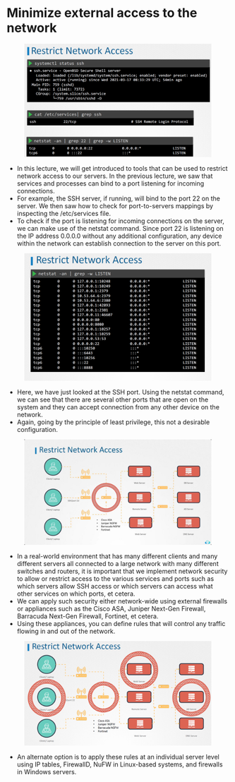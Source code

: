 # Minimize external access to the network

<figure><img src="../.gitbook/assets/image (9) (1) (1) (1).png" alt=""><figcaption></figcaption></figure>

* In this lecture, we will get introduced to tools that can be used to restrict network access to our servers. In the previous lecture, we saw that services and processes can bind to a port listening for incoming connections.&#x20;
* For example, the SSH server, if running, will bind to the port 22 on the server. We then saw how to check for port-to-servers mappings by inspecting the /etc/services file.&#x20;
* To check if the port is listening for incoming connections on the server, we can make use of the netstat command. Since port 22 is listening on the IP address 0.0.0.0 without any additional configuration, any device within the network can establish connection to the server on this port.&#x20;

<figure><img src="../.gitbook/assets/image (10) (1) (1) (1).png" alt=""><figcaption></figcaption></figure>

* Here, we have just looked at the SSH port. Using the netstat command, we can see that there are several other ports that are open on the system and they can accept connection from any other device on the network.
* Again, going by the principle of least privilege, this not a desirable configuration.

<figure><img src="../.gitbook/assets/image (15) (1) (1).png" alt=""><figcaption></figcaption></figure>

* In a real-world environment that has many different clients and many different servers all connected to a large network with many different switches and routers, it is important that we implement network security to allow or restrict access to the various services and ports such as which servers allow SSH access or which servers can access what other services on which ports, et cetera.&#x20;
* We can apply such security either network-wide using external firewalls or appliances such as the Cisco ASA, Juniper Next-Gen Firewall, Barracuda Next-Gen Firewall, Fortinet, et cetera.
* Using these appliances, you can define rules that will control any traffic flowing in and out of the network.

<figure><img src="../.gitbook/assets/image (11) (1) (1) (1).png" alt=""><figcaption></figcaption></figure>

* An alternate option is to apply these rules at an individual server level using IP tables, FirewallD, NuFW in Linux-based systems, and firewalls in Windows servers.
